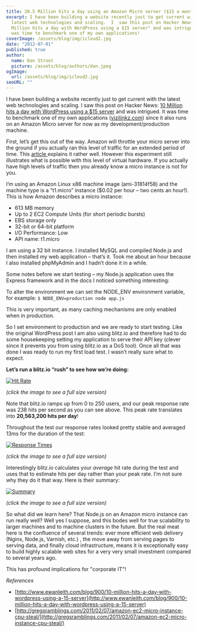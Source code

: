 ```yaml
---
title: 20.5 Million hits a day using an Amazon Micro server ($15 a month) and Node.js
excerpt: I have been building a website recently just to get current with the
  latest web technologies and scaling.  I  saw this post on Hacker News "10
  Million hits a day with WordPress using a $15 server" and was intrigued.  It
  was time to benchmark one of my own applications!
coverImage: /assets/blog/img/icloud2.jpg
date: "2012-07-01"
published: true
author:
  name: Dan Stroot
  picture: /assets/blog/authors/dan.jpeg
ogImage:
  url: /assets/blog/img/icloud2.jpg
seoURL: ""
---
```


I have been building a website recently just to get current with the latest web technologies and scaling.  I  saw this post on Hacker News: [10 Million hits a day with WordPress using a $15 server](http://www.ewanleith.com/blog/900/10-million-hits-a-day-with-wordpress-using-a-15-server "10 Million hits a day with WordPress using a $15 server") and was intrigued.  It was time to benchmark one of my own applications ([vizilinkz.com](http://www.vizilinkz.com/ "ViziLinkz")) since it also runs on an Amazon Micro server for now as my development/production machine.

First, let’s get this out of the way. Amazon will throttle your micro server into the ground if you actually ran this level of traffic for an extended period of time. This [article ](http://gregsramblings.com/2011/02/07/amazon-ec2-micro-instance-cpu-steal/)explains it rather well. However this experiment still illustrates what is possible with this level of virtual hardware. If you actually have high levels of traffic then you already know a micro instance is not for you.

I’m using an Amazon Linux x86 machine image (ami-31814f58) and the machine type is a “t1.micro” instance ($0.02 per hour – two cents an hour!). This is how Amazon describes a micro instance:

* 613 MB memory
* Up to 2 EC2 Compute Units (for short periodic bursts)
* EBS storage only
* 32-bit or 64-bit platform
* I/O Performance: Low
* API name: t1.micro

I am using a 32 bit instance. I installed MySQL and compiled Node.js and then installed my web application – that’s it. Took me about an hour because I also installed phpMyAdmin and I hadn’t done it in a while.

Some notes before we start testing – my Node.js application uses the Express framework and in the docs I noticed something interesting:

To alter the environment we can set the NODE_ENV environment variable, for example: `$ NODE_ENV=production node app.js`

This is very important, as many caching mechanisms are only enabled when in production.

So I set environment to production and we are ready to start testing. Like the original WordPress post I am also using blitz.io and therefore had to do some housekeeping setting my application to serve their API key (clever since it prevents you from using blitz.io as a DoS tool). Once all that was done I was ready to run my first load test. I wasn’t really sure what to expect.

**Let’s run a blitz.io “rush” to see how we’re doing:**

[![Hit Rate](http://www.wanderingcio.com/wp-content/uploads/2012/04/15-1-300x140.png "15-1")](http://www.wanderingcio.com/wp-content/uploads/2012/04/15-1.png)

_(click the image to see a full size version)_

Note that blitz.io ramps up from 0 to 250 users, and our peak response rate was 238 hits per second as you can see above. This peak rate translates into **20,563,200 hits per day**!

Throughout the test our response rates looked pretty stable and averaged 13ms for the duration of the test:

[![Response Times](http://www.wanderingcio.com/wp-content/uploads/2012/04/15-2-300x139.png "15-2")](http://www.wanderingcio.com/wp-content/uploads/2012/04/15-2.png)

_(click the image to see a full size version)_

Interestingly blitz.io calculates your *average* hit rate during the test and uses that to estimate hits per day rather than your peak rate. I’m not sure why they do it that way. Here is their summary:

[![Summary](http://www.wanderingcio.com/wp-content/uploads/2012/04/15-3-300x44.png "15-3")](http://www.wanderingcio.com/wp-content/uploads/2012/04/15-3.png)

_(click the image to see a full size version)_

So what did we learn here? That Node.js on an Amazon micro instance can run really well?  Well yes I suppose, and this bodes well for true scalability to larger machines and to machine clusters in the future. But the real meat here is the confluence of several trends: ever more efficient web delivery (Nginx, Node.js, Varnish, etc.) , the move away from serving pages to serving data, and finally cloud infrastructure, means it is exceptionally easy to build highly scalable web sites for a very very small investment compared to several years ago.

This has profound implications for "corporate IT"!

_References_

*   [http://www.ewanleith.com/blog/900/10-million-hits-a-day-with-wordpress-using-a-15-server](http://www.ewanleith.com/blog/900/10-million-hits-a-day-with-wordpress-using-a-15-server)
*   [http://gregsramblings.com/2011/02/07/amazon-ec2-micro-instance-cpu-steal/](http://gregsramblings.com/2011/02/07/amazon-ec2-micro-instance-cpu-steal/)
